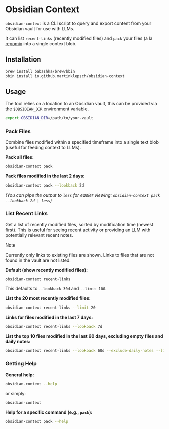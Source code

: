 # Obsidian Context

`obsidian-context` is a CLI script to query and export content from your Obsidian vault for use with LLMs.

It can list `recent-links` (recently modified files) and `pack` your files (a la [repomix](https://repomix.com/) into a single context blob.

## Installation

```sh
brew install babashka/brew/bbin
bbin install io.github.martinklepsch/obsidian-context
```

## Usage

The tool relies on a location to an Obsidian vault, this can be provided via the `$OBSIDIAN_DIR` environment variable.

```sh
export OBSIDIAN_DIR=/path/to/your-vault
```

### Pack Files

Combine files modified within a specified timeframe into a single text blob (useful for feeding context to LLMs).

**Pack all files:**
```sh
obsidian-context pack
```

**Pack files modified in the last 2 days:**
```sh
obsidian-context pack --lookback 2d
```
*(You can pipe the output to `less` for easier viewing: `obsidian-context pack --lookback 2d | less`)*


### List Recent Links

Get a list of recently modified files, sorted by modification time (newest first). This is useful for seeing recent activity or providing an LLM with potentially relevant recent notes.

> [!NOTE]
> Currently only links to existing files are shown. Links to files that are not found in the vault are not listed.

**Default (show recently modified files):**
```sh
obsidian-context recent-links
```

This defaults to `--lookback 30d` and `--limit 100`.

**List the 20 most recently modified files:**
```sh
obsidian-context recent-links --limit 20
```

**Links for files modified in the last 7 days:**
```sh
obsidian-context recent-links --lookback 7d
```

**List the top 10 files modified in the last 60 days, excluding empty files and daily notes:**
```sh
obsidian-context recent-links --lookback 60d --exclude-daily-notes --limit 10
```

### Getting Help

**General help:**
```sh
obsidian-context --help
```
or simply:
```sh
obsidian-context
```

**Help for a specific command (e.g., `pack`):**
```sh
obsidian-context pack --help
```
```
```
